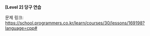 **[Level 2] 당구 연습**

문제 링크: https://school.programmers.co.kr/learn/courses/30/lessons/169198?language=cpp#
